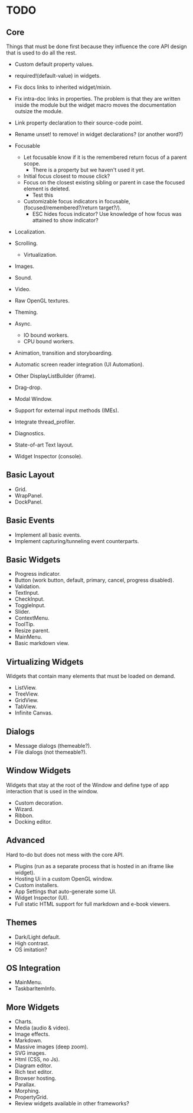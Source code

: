 # TODO

## Core

Things that must be done first because they influence the core API design that is used to do all the rest.

* Custom default property values.
* required!(default-value) in widgets.
* Fix docs links to inherited widget/mixin.
* Fix intra-doc links in properties. The problem is that they are written inside the module
  but the widget macro moves the documentation outsize the module.
* Link property declaration to their source-code point.
* Rename unset! to remove! in widget declarations? (or another word?)

* Focusable
  * Let focusable know if it is the remembered return focus of a parent scope.
    * There is a property but we haven't used it yet.    
  * Initial focus closest to mouse click?
  * Focus on the closest existing sibling or parent in case the focused element is deleted.
    * Test this
  * Customizable focus indicators in focusable, (focused/remembered?/return target?/).
    * ESC hides focus indicator? Use knowledge of how focus was attained to show indicator?


* Localization.
* Scrolling.
  * Virtualization.
* Images.
* Sound.
* Video.
* Raw OpenGL textures.
* Theming.
* Async.
  * IO bound workers.
  * CPU bound workers.

* Animation, transition and storyboarding.
* Automatic screen reader integration (UI Automation).
* Other DisplayListBuilder (iframe).
* Drag-drop.
* Modal Window.
* Support for external input methods (IMEs).
* Integrate thread_profiler.
* Diagnostics.
* State-of-art Text layout.
* Widget Inspector (console).

## Basic Layout

* Grid.
* WrapPanel.
* DockPanel.

## Basic Events

* Implement all basic events.
* Implement capturing/tunneling event counterparts.

## Basic Widgets

* Progress indicator.
* Button (work button, default, primary, cancel, progress disabled).
* Validation.
* TextInput.
* CheckInput.
* ToggleInput.
* Slider.
* ContextMenu.
* ToolTip.
* Resize parent.
* MainMenu.
* Basic markdown view.

## Virtualizing Widgets

Widgets that contain many elements that must be loaded on demand.

* ListView.
* TreeView.
* GridView.
* TabView.
* Infinite Canvas.

## Dialogs

* Message dialogs (themeable?).
* File dialogs (not themeable?).

## Window Widgets

Widgets that stay at the root of the Window and define type of app interaction that is used in the window.

* Custom decoration.
* Wizard.
* Ribbon.
* Docking editor.

## Advanced

Hard to-do but does not mess with the core API.

* Plugins (run as a separate process that is hosted in an iframe like widget).
* Hosting Ui in a custom OpenGL window.
* Custom installers.
* App Settings that auto-generate some UI.
* Widget Inspector (UI).
* Full static HTML support for full markdown and e-book viewers.

## Themes

* Dark/Light default.
* High contrast.
* OS imitation?

## OS Integration

* MainMenu.
* TaskbarItemInfo.

## More Widgets

* Charts.
* Media (audio & video).
* Image effects.
* Markdown.
* Massive images (deep zoom).
* SVG images.
* Html (CSS, no Js).
* Diagram editor.
* Rich text editor.
* Browser hosting.
* Parallax.
* Morphing.
* PropertyGrid.
* Review widgets available in other frameworks?
